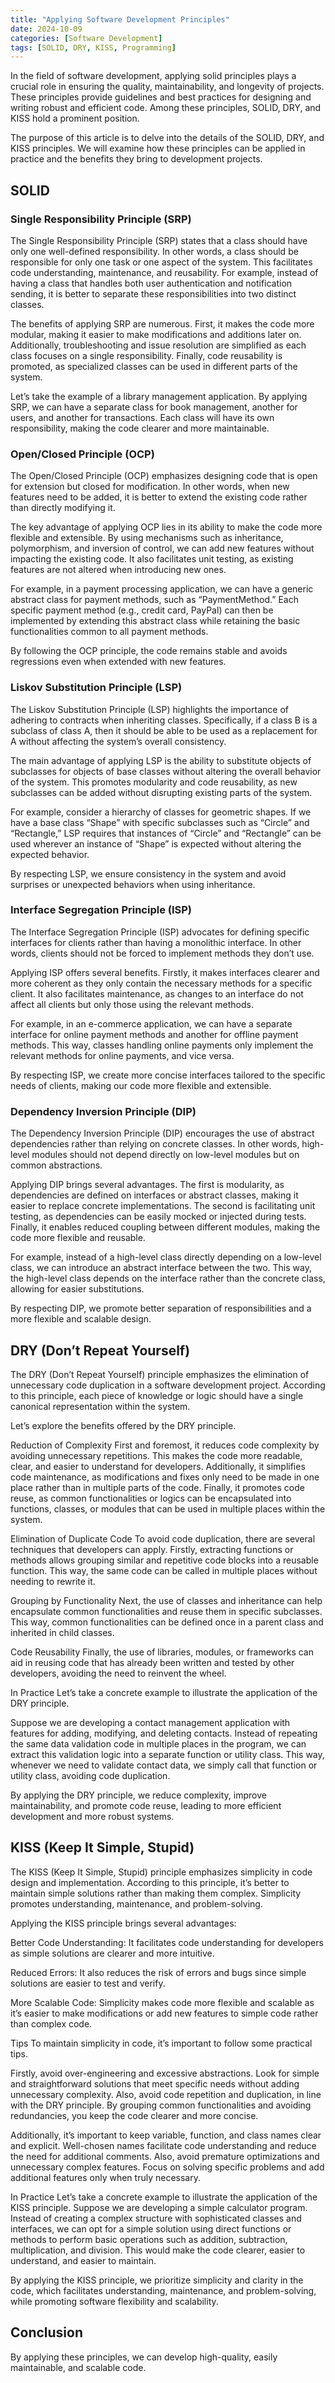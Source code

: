 ```yaml
---
title: "Applying Software Development Principles"
date: 2024-10-09
categories: [Software Development]
tags: [SOLID, DRY, KISS, Programming]
---
```

In the field of software development, applying solid principles plays a crucial role in ensuring the quality, maintainability, and longevity of projects. These principles provide guidelines and best practices for designing and writing robust and efficient code. Among these principles, SOLID, DRY, and KISS hold a prominent position.

The purpose of this article is to delve into the details of the SOLID, DRY, and KISS principles. We will examine how these principles can be applied in practice and the benefits they bring to development projects.

## SOLID

### Single Responsibility Principle (SRP)
The Single Responsibility Principle (SRP) states that a class should have only one well-defined responsibility. In other words, a class should be responsible for only one task or one aspect of the system. This facilitates code understanding, maintenance, and reusability. For example, instead of having a class that handles both user authentication and notification sending, it is better to separate these responsibilities into two distinct classes.

The benefits of applying SRP are numerous. First, it makes the code more modular, making it easier to make modifications and additions later on. Additionally, troubleshooting and issue resolution are simplified as each class focuses on a single responsibility. Finally, code reusability is promoted, as specialized classes can be used in different parts of the system.

Let’s take the example of a library management application. By applying SRP, we can have a separate class for book management, another for users, and another for transactions. Each class will have its own responsibility, making the code clearer and more maintainable.

### Open/Closed Principle (OCP)
The Open/Closed Principle (OCP) emphasizes designing code that is open for extension but closed for modification. In other words, when new features need to be added, it is better to extend the existing code rather than directly modifying it.

The key advantage of applying OCP lies in its ability to make the code more flexible and extensible. By using mechanisms such as inheritance, polymorphism, and inversion of control, we can add new features without impacting the existing code. It also facilitates unit testing, as existing features are not altered when introducing new ones.

For example, in a payment processing application, we can have a generic abstract class for payment methods, such as “PaymentMethod.” Each specific payment method (e.g., credit card, PayPal) can then be implemented by extending this abstract class while retaining the basic functionalities common to all payment methods.

By following the OCP principle, the code remains stable and avoids regressions even when extended with new features.

### Liskov Substitution Principle (LSP)
The Liskov Substitution Principle (LSP) highlights the importance of adhering to contracts when inheriting classes. Specifically, if a class B is a subclass of class A, then it should be able to be used as a replacement for A without affecting the system’s overall consistency.

The main advantage of applying LSP is the ability to substitute objects of subclasses for objects of base classes without altering the overall behavior of the system. This promotes modularity and code reusability, as new subclasses can be added without disrupting existing parts of the system.

For example, consider a hierarchy of classes for geometric shapes. If we have a base class “Shape” with specific subclasses such as “Circle” and “Rectangle,” LSP requires that instances of “Circle” and “Rectangle” can be used wherever an instance of “Shape” is expected without altering the expected behavior.

By respecting LSP, we ensure consistency in the system and avoid surprises or unexpected behaviors when using inheritance.

### Interface Segregation Principle (ISP)
The Interface Segregation Principle (ISP) advocates for defining specific interfaces for clients rather than having a monolithic interface. In other words, clients should not be forced to implement methods they don’t use.

Applying ISP offers several benefits. Firstly, it makes interfaces clearer and more coherent as they only contain the necessary methods for a specific client. It also facilitates maintenance, as changes to an interface do not affect all clients but only those using the relevant methods.

For example, in an e-commerce application, we can have a separate interface for online payment methods and another for offline payment methods. This way, classes handling online payments only implement the relevant methods for online payments, and vice versa.

By respecting ISP, we create more concise interfaces tailored to the specific needs of clients, making our code more flexible and extensible.

### Dependency Inversion Principle (DIP)
The Dependency Inversion Principle (DIP) encourages the use of abstract dependencies rather than relying on concrete classes. In other words, high-level modules should not depend directly on low-level modules but on common abstractions.

Applying DIP brings several advantages. The first is modularity, as dependencies are defined on interfaces or abstract classes, making it easier to replace concrete implementations. The second is facilitating unit testing, as dependencies can be easily mocked or injected during tests. Finally, it enables reduced coupling between different modules, making the code more flexible and reusable.

For example, instead of a high-level class directly depending on a low-level class, we can introduce an abstract interface between the two. This way, the high-level class depends on the interface rather than the concrete class, allowing for easier substitutions.

By respecting DIP, we promote better separation of responsibilities and a more flexible and scalable design.

## DRY (Don’t Repeat Yourself)
The DRY (Don’t Repeat Yourself) principle emphasizes the elimination of unnecessary code duplication in a software development project. According to this principle, each piece of knowledge or logic should have a single canonical representation within the system.

Let’s explore the benefits offered by the DRY principle.

Reduction of Complexity
First and foremost, it reduces code complexity by avoiding unnecessary repetitions. This makes the code more readable, clear, and easier to understand for developers. Additionally, it simplifies code maintenance, as modifications and fixes only need to be made in one place rather than in multiple parts of the code. Finally, it promotes code reuse, as common functionalities or logics can be encapsulated into functions, classes, or modules that can be used in multiple places within the system.

Elimination of Duplicate Code
To avoid code duplication, there are several techniques that developers can apply. Firstly, extracting functions or methods allows grouping similar and repetitive code blocks into a reusable function. This way, the same code can be called in multiple places without needing to rewrite it.

Grouping by Functionality
Next, the use of classes and inheritance can help encapsulate common functionalities and reuse them in specific subclasses. This way, common functionalities can be defined once in a parent class and inherited in child classes.

Code Reusability
Finally, the use of libraries, modules, or frameworks can aid in reusing code that has already been written and tested by other developers, avoiding the need to reinvent the wheel.

In Practice
Let’s take a concrete example to illustrate the application of the DRY principle.

Suppose we are developing a contact management application with features for adding, modifying, and deleting contacts. Instead of repeating the same data validation code in multiple places in the program, we can extract this validation logic into a separate function or utility class. This way, whenever we need to validate contact data, we simply call that function or utility class, avoiding code duplication.

By applying the DRY principle, we reduce complexity, improve maintainability, and promote code reuse, leading to more efficient development and more robust systems.


## KISS (Keep It Simple, Stupid)
The KISS (Keep It Simple, Stupid) principle emphasizes simplicity in code design and implementation. According to this principle, it’s better to maintain simple solutions rather than making them complex. Simplicity promotes understanding, maintenance, and problem-solving.

Applying the KISS principle brings several advantages:

Better Code Understanding:
It facilitates code understanding for developers as simple solutions are clearer and more intuitive.

Reduced Errors:
It also reduces the risk of errors and bugs since simple solutions are easier to test and verify.

More Scalable Code:
Simplicity makes code more flexible and scalable as it’s easier to make modifications or add new features to simple code rather than complex code.

Tips
To maintain simplicity in code, it’s important to follow some practical tips.

Firstly, avoid over-engineering and excessive abstractions. Look for simple and straightforward solutions that meet specific needs without adding unnecessary complexity. Also, avoid code repetition and duplication, in line with the DRY principle. By grouping common functionalities and avoiding redundancies, you keep the code clearer and more concise.

Additionally, it’s important to keep variable, function, and class names clear and explicit. Well-chosen names facilitate code understanding and reduce the need for additional comments. Also, avoid premature optimizations and unnecessary complex features. Focus on solving specific problems and add additional features only when truly necessary.

In Practice
Let’s take a concrete example to illustrate the application of the KISS principle. Suppose we are developing a simple calculator program. Instead of creating a complex structure with sophisticated classes and interfaces, we can opt for a simple solution using direct functions or methods to perform basic operations such as addition, subtraction, multiplication, and division. This would make the code clearer, easier to understand, and easier to maintain.

By applying the KISS principle, we prioritize simplicity and clarity in the code, which facilitates understanding, maintenance, and problem-solving, while promoting software flexibility and scalability.

## Conclusion
By applying these principles, we can develop high-quality, easily maintainable, and scalable code.
